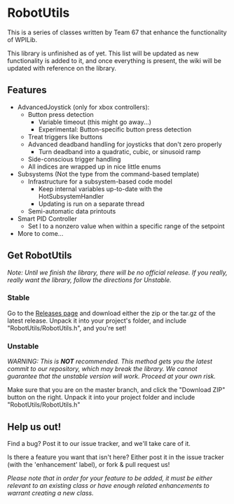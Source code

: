 # RobotUtils

This is a series of classes written by Team 67 that enhance the functionality of WPILib.

This library is unfinished as of yet. This list will be updated as new functionality is added to it, and once everything is present, the wiki will be updated with reference on the library.

## Features

  * AdvancedJoystick (only for xbox controllers):
    * Button press detection
      * Variable timeout (this might go away...)
      * Experimental: Button-specific button press detection
    * Treat triggers like buttons
    * Advanced deadband handling for joysticks that don't zero properly
      * Turn deadband into a quadratic, cubic, or sinusoid ramp
    * Side-conscious trigger handling
    * All indices are wrapped up in nice little enums
  * Subsystems (Not the type from the command-based template)
    * Infrastructure for a subsystem-based code model
      * Keep internal variables up-to-date with the HotSubsystemHandler
      * Updating is run on a separate thread
    * Semi-automatic data printouts
  * Smart PID Controller
    * Set I to a nonzero value when within a specific range of the setpoint
  * More to come...
  
## Get RobotUtils

_Note: Until we finish the library, there will be no official release. If you really, really want the library, follow the directions for Unstable._

### Stable

Go to the [Releases page](https://github.com/hot67/RobotUtils/releases/) and download either the zip or the tar.gz of the latest release. Unpack it into your project's folder, and include "RobotUtils/RobotUtils.h", and you're set!

### Unstable

_WARNING: This is **NOT** recommended. This method gets you the latest commit to our repository, which may break the library. We cannot guarantee that the unstable version will work. Proceed at your own risk._

Make sure that you are on the master branch, and click the "Download ZIP" button on the right. Unpack it into your project folder and include "RobotUtils/RobotUtils.h"

## Help us out!

Find a bug? Post it to our issue tracker, and we'll take care of it.

Is there a feature you want that isn't here? Either post it in the issue tracker (with the 'enhancement' label), or fork & pull request us!

_Please note that in order for your feature to be added, it must be either relevant to an existing class or have enough related enhancements to warrant creating a new class._
